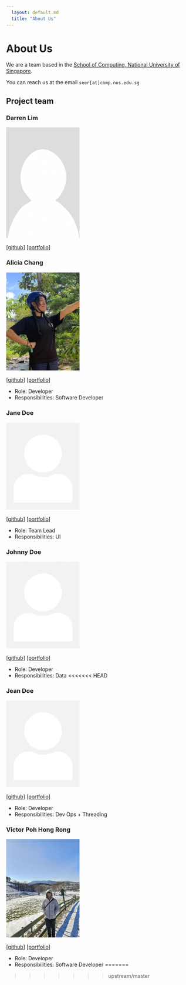 ```yaml
---
  layout: default.md
  title: "About Us"
---
```


# About Us

We are a team based in the [School of Computing, National University of Singapore](http://www.comp.nus.edu.sg).

You can reach us at the email `seer[at]comp.nus.edu.sg`

## Project team

### Darren Lim

<img src="images/loyaltypollution.png" width="200px">

[[github](https://github.com/loyaltypollution)]
[[portfolio](team/loyaltypollution.md)]

### Alicia Chang

<img src="images/rannn367.png" width="200px">

[[github](https://github.com/rannn367)]
[[portfolio](team/rannn367.md)]

* Role: Developer
* Responsibilities: Software Developer

### Jane Doe

<img src="images/johndoe.png" width="200px">

[[github](http://github.com/johndoe)]
[[portfolio](team/johndoe.md)]

* Role: Team Lead
* Responsibilities: UI

### Johnny Doe

<img src="images/johndoe.png" width="200px">

[[github](http://github.com/johndoe)] [[portfolio](team/johndoe.md)]

* Role: Developer
* Responsibilities: Data
<<<<<<< HEAD

### Jean Doe

<img src="images/johndoe.png" width="200px">

[[github](http://github.com/johndoe)]
[[portfolio](team/johndoe.md)]

* Role: Developer
* Responsibilities: Dev Ops + Threading

### Victor Poh Hong Rong

<img src="images/whitebear82.png" width="200px">

[[github](http://github.com/whitebear82)]
[[portfolio](team/whitebear82.md)]

* Role: Developer
* Responsibilities: Software Developer
=======
>>>>>>> upstream/master
